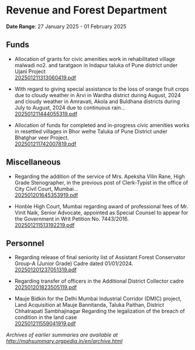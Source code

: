 # Revenue and Forest Department

**Date Range**: 27 January 2025 - 01 February 2025


## Funds
- Allocation of grants for civic amenities work in rehabilitated village malwadi no2. and taratgaon in Indapur taluka of Pune district under Ujani Project\
  [202501211313060419.pdf](https://gr.maharashtra.gov.in/Site/Upload/Government%20Resolutions/English/202501211313060419.pdf)

- With regard to giving special assistance to the loss of orange fruit crops due to cloudy weather in Arvi in Wardha district during August, 2024 and cloudy weather in Amravati, Akola and Buldhana districts during July to August, 2024 due to continuous rain...\
  [202501211444055319.pdf](https://gr.maharashtra.gov.in/Site/Upload/Government%20Resolutions/English/202501211444055319.pdf)

- Allocation of funds for completed and in-progress civic amenities works in resettled villages in Bhor  welhe Taluka of Pune District under Bhatghar  veer Project.\
  [202501211742007819.pdf](https://gr.maharashtra.gov.in/Site/Upload/Government%20Resolutions/English/202501211742007819.pdf)

## Miscellaneous
- Regarding the addition of the service of Mrs. Apeksha Vilin Rane, High Grade Stenographer, in the previous post of Clerk-Typist in the office of City Civil Court, Mumbai...\
  [202501201645353919.pdf](https://gr.maharashtra.gov.in/Site/Upload/Government%20Resolutions/English/202501201645353919.pdf)

- Honble High Court, Mumbai regarding award of professional fees of Mr. Vinit Naik, Senior Advocate, appointed as Special Counsel to appear for the Government in Writ Petition No. 7443/2016.\
  [202501211513192219.pdf](https://gr.maharashtra.gov.in/Site/Upload/Government%20Resolutions/English/202501211513192219.pdf)

## Personnel
- Regarding release of final seniority list of Assistant Forest Conservator Group-A (Junior Grade) Cadre dated 01/01/2024.\
  [202501201237051319.pdf](https://gr.maharashtra.gov.in/Site/Upload/Government%20Resolutions/English/202501201237051319.pdf)

- Regarding transfer of officers in the Additional District Collector cadre\
  [202501201823505119.pdf](https://gr.maharashtra.gov.in/Site/Upload/Government%20Resolutions/English/202501201823505119.pdf)

- Mauje Bidkin for the Delhi Mumbai Industrial Corridor (DMIC) project, Land Acquisition at Mauje Bannitanda, Taluka Paithan, District Chhatrapati Sambhajinagar  Regarding the legalization of the breach of condition in the land case\
  [202501211559041919.pdf](https://gr.maharashtra.gov.in/Site/Upload/Government%20Resolutions/English/202501211559041919....pdf)


*Archives of earlier summaries are available at http://mahsummary.orgpedia.in/en/archive.html*
